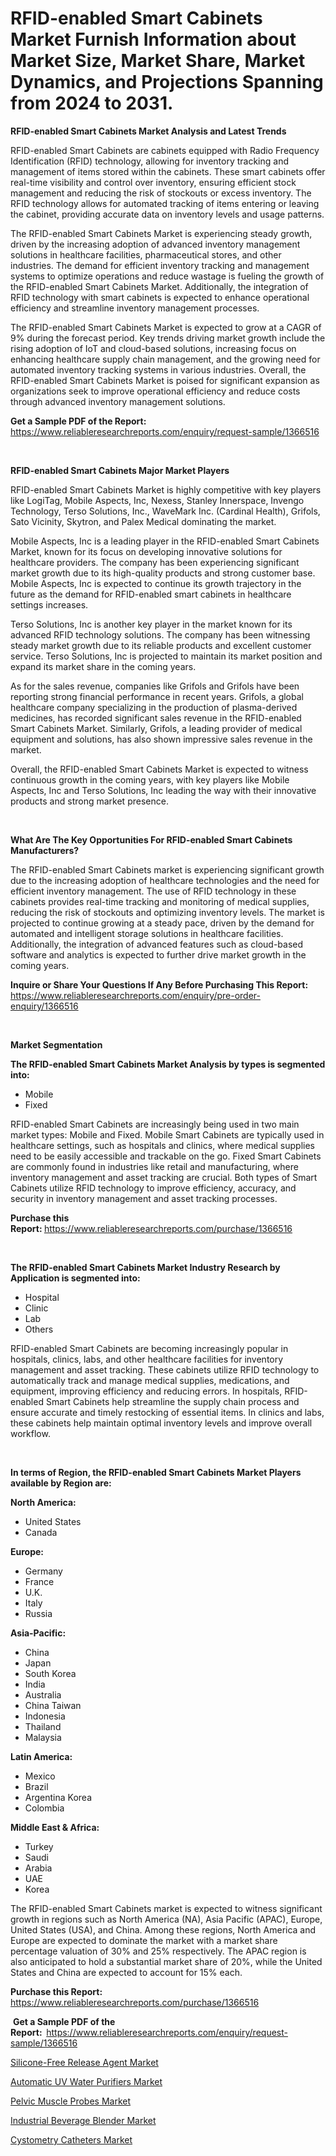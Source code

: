<p><h1>RFID-enabled Smart Cabinets Market Furnish Information about Market Size, Market Share, Market Dynamics, and Projections Spanning from 2024 to 2031.</h1></p><p><strong>RFID-enabled Smart Cabinets Market Analysis and Latest Trends</strong></p>
<p><p>RFID-enabled Smart Cabinets are cabinets equipped with Radio Frequency Identification (RFID) technology, allowing for inventory tracking and management of items stored within the cabinets. These smart cabinets offer real-time visibility and control over inventory, ensuring efficient stock management and reducing the risk of stockouts or excess inventory. The RFID technology allows for automated tracking of items entering or leaving the cabinet, providing accurate data on inventory levels and usage patterns.</p><p>The RFID-enabled Smart Cabinets Market is experiencing steady growth, driven by the increasing adoption of advanced inventory management solutions in healthcare facilities, pharmaceutical stores, and other industries. The demand for efficient inventory tracking and management systems to optimize operations and reduce wastage is fueling the growth of the RFID-enabled Smart Cabinets Market. Additionally, the integration of RFID technology with smart cabinets is expected to enhance operational efficiency and streamline inventory management processes.</p><p>The RFID-enabled Smart Cabinets Market is expected to grow at a CAGR of 9% during the forecast period. Key trends driving market growth include the rising adoption of IoT and cloud-based solutions, increasing focus on enhancing healthcare supply chain management, and the growing need for automated inventory tracking systems in various industries. Overall, the RFID-enabled Smart Cabinets Market is poised for significant expansion as organizations seek to improve operational efficiency and reduce costs through advanced inventory management solutions.</p></p>
<p><strong>Get a Sample PDF of the Report:&nbsp;</strong> <a href="https://www.reliableresearchreports.com/enquiry/request-sample/1366516">https://www.reliableresearchreports.com/enquiry/request-sample/1366516</a></p>
<p>&nbsp;</p>
<p><strong>RFID-enabled Smart Cabinets Major Market Players</strong></p>
<p><p>RFID-enabled Smart Cabinets Market is highly competitive with key players like LogiTag, Mobile Aspects, Inc, Nexess, Stanley Innerspace, Invengo Technology, Terso Solutions, Inc., WaveMark Inc. (Cardinal Health), Grifols, Sato Vicinity, Skytron, and Palex Medical dominating the market.</p><p>Mobile Aspects, Inc is a leading player in the RFID-enabled Smart Cabinets Market, known for its focus on developing innovative solutions for healthcare providers. The company has been experiencing significant market growth due to its high-quality products and strong customer base. Mobile Aspects, Inc is expected to continue its growth trajectory in the future as the demand for RFID-enabled smart cabinets in healthcare settings increases.</p><p>Terso Solutions, Inc is another key player in the market known for its advanced RFID technology solutions. The company has been witnessing steady market growth due to its reliable products and excellent customer service. Terso Solutions, Inc is projected to maintain its market position and expand its market share in the coming years.</p><p>As for the sales revenue, companies like Grifols and Grifols have been reporting strong financial performance in recent years. Grifols, a global healthcare company specializing in the production of plasma-derived medicines, has recorded significant sales revenue in the RFID-enabled Smart Cabinets Market. Similarly, Grifols, a leading provider of medical equipment and solutions, has also shown impressive sales revenue in the market.</p><p>Overall, the RFID-enabled Smart Cabinets Market is expected to witness continuous growth in the coming years, with key players like Mobile Aspects, Inc and Terso Solutions, Inc leading the way with their innovative products and strong market presence.</p></p>
<p>&nbsp;</p>
<p><strong>What Are The Key Opportunities For RFID-enabled Smart Cabinets Manufacturers?</strong></p>
<p><p>The RFID-enabled Smart Cabinets market is experiencing significant growth due to the increasing adoption of healthcare technologies and the need for efficient inventory management. The use of RFID technology in these cabinets provides real-time tracking and monitoring of medical supplies, reducing the risk of stockouts and optimizing inventory levels. The market is projected to continue growing at a steady pace, driven by the demand for automated and intelligent storage solutions in healthcare facilities. Additionally, the integration of advanced features such as cloud-based software and analytics is expected to further drive market growth in the coming years.</p></p>
<p><strong>Inquire or Share Your Questions If Any Before Purchasing This Report:</strong> <a href="https://www.reliableresearchreports.com/enquiry/pre-order-enquiry/1366516">https://www.reliableresearchreports.com/enquiry/pre-order-enquiry/1366516</a></p>
<p>&nbsp;</p>
<p><strong>Market Segmentation</strong></p>
<p><strong>The RFID-enabled Smart Cabinets Market Analysis by types is segmented into:</strong></p>
<p><ul><li>Mobile</li><li>Fixed</li></ul></p>
<p><p>RFID-enabled Smart Cabinets are increasingly being used in two main market types: Mobile and Fixed. Mobile Smart Cabinets are typically used in healthcare settings, such as hospitals and clinics, where medical supplies need to be easily accessible and trackable on the go. Fixed Smart Cabinets are commonly found in industries like retail and manufacturing, where inventory management and asset tracking are crucial. Both types of Smart Cabinets utilize RFID technology to improve efficiency, accuracy, and security in inventory management and asset tracking processes.</p></p>
<p><strong>Purchase this Report:&nbsp;</strong><a href="https://www.reliableresearchreports.com/purchase/1366516">https://www.reliableresearchreports.com/purchase/1366516</a></p>
<p>&nbsp;</p>
<p><strong>The RFID-enabled Smart Cabinets Market Industry Research by Application is segmented into:</strong></p>
<p><ul><li>Hospital</li><li>Clinic</li><li>Lab</li><li>Others</li></ul></p>
<p><p>RFID-enabled Smart Cabinets are becoming increasingly popular in hospitals, clinics, labs, and other healthcare facilities for inventory management and asset tracking. These cabinets utilize RFID technology to automatically track and manage medical supplies, medications, and equipment, improving efficiency and reducing errors. In hospitals, RFID-enabled Smart Cabinets help streamline the supply chain process and ensure accurate and timely restocking of essential items. In clinics and labs, these cabinets help maintain optimal inventory levels and improve overall workflow.</p></p>
<p>&nbsp;</p>
<p><strong>In terms of Region, the RFID-enabled Smart Cabinets Market Players available by Region are:</strong></p>
<p>
    <p> <strong> North America: </strong>
        <ul>
            <li>United States</li>
            <li>Canada</li>
        </ul>
        </p> 
    <p> <strong> Europe: </strong>
        <ul>
            <li>Germany</li>
            <li>France</li>
            <li>U.K.</li>
            <li>Italy</li>
            <li>Russia</li>
        </ul>
        </p> 
    <p> <strong> Asia-Pacific: </strong>
        <ul>
            <li>China</li>
            <li>Japan</li>
            <li>South Korea</li>
            <li>India</li>
            <li>Australia</li>
            <li>China Taiwan</li>
            <li>Indonesia</li>
            <li>Thailand</li>
            <li>Malaysia</li>
        </ul>
        </p> 
    <p> <strong> Latin America: </strong>
        <ul>
            <li>Mexico</li>
            <li>Brazil</li>
            <li>Argentina Korea</li>
            <li>Colombia</li>
        </ul>
        </p> 
    <p> <strong> Middle East & Africa: </strong>
        <ul>
            <li>Turkey</li>
            <li>Saudi</li>
            <li>Arabia</li>
            <li>UAE</li>
            <li>Korea</li>
        </ul>
    </p>
    </p>
<p><p>The RFID-enabled Smart Cabinets market is expected to witness significant growth in regions such as North America (NA), Asia Pacific (APAC), Europe, United States (USA), and China. Among these regions, North America and Europe are expected to dominate the market with a market share percentage valuation of 30% and 25% respectively. The APAC region is also anticipated to hold a substantial market share of 20%, while the United States and China are expected to account for 15% each.</p></p>
<p><strong>Purchase this Report: </strong><a href="https://www.reliableresearchreports.com/purchase/1366516">https://www.reliableresearchreports.com/purchase/1366516</a></p>
<p>&nbsp;<strong>Get a Sample PDF of the Report:&nbsp;&nbsp;</strong><a href="https://www.reliableresearchreports.com/enquiry/request-sample/1366516">https://www.reliableresearchreports.com/enquiry/request-sample/1366516</a></p>
<p><strong></strong></p>
<p><p><a href="https://issuu.com/reportprime-2/docs/silicone-free-release-agent-market-size-2030.pptx">Silicone-Free Release Agent Market</a></p><p><a href="https://medium.com/@samanthamills76/automatic-uv-water-purifiers-market-research-report-its-history-and-forecast-2024-to-2031-195d525ea76f">Automatic UV Water Purifiers Market</a></p><p><a href="https://github.com/singletonthaxterkelliehr2df/Market-Research-Report-List-1/blob/main/pelvic-muscle-probes-market.md">Pelvic Muscle Probes Market</a></p><p><a href="https://medium.com/@samanthamills76/industrial-beverage-blender-market-competitive-analysis-market-trends-and-forecast-to-2031-f353dcee6ce4">Industrial Beverage Blender Market</a></p><p><a href="https://github.com/RichRobinson5/Market-Research-Report-List-3/blob/main/cystometry-catheters-market.md">Cystometry Catheters Market</a></p></p>